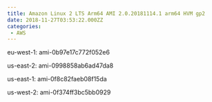 ```yaml
---
title: Amazon Linux 2 LTS Arm64 AMI 2.0.20181114.1 arm64 HVM gp2
date: 2018-11-27T03:53:22.000ZZ
categories:
 - AWS
---
```


eu-west-1: ami-0b97e17c772f052e6

us-east-2: ami-0998858ab6ad47da8

us-east-1: ami-0f8c82faeb08f15da

us-west-2: ami-0f374ff3bc5bb0929

